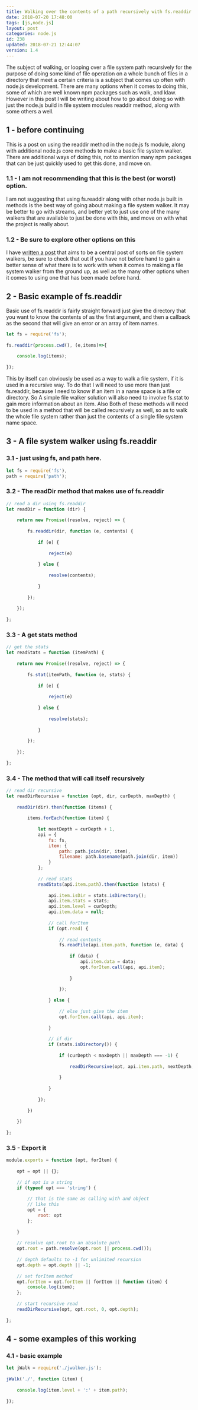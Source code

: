 ```yaml
---
title: Walking over the contents of a path recursively with fs.readdir
date: 2018-07-20 17:48:00
tags: [js,node.js]
layout: post
categories: node.js
id: 238
updated: 2018-07-21 12:44:07
version: 1.4
---
```


The subject of walking, or looping over a file system path recursively for the purpose of doing some kind of file operation on a whole bunch of files in a directory that meet a certain criteria is a subject that comes up often with node.js development. There are many options when it comes to doing this, some of which are well known npm packages such as walk, and klaw. However in this post I will be writing about how to go about doing so with just the node.js build in file system modules readdir method, along with some others a well.

<!-- more -->

## 1 - before continuing

This is a post on using the readdir method in the node.js fs module, along with additional node.js core methods to make a basic file system walker. There are additional ways of doing this, not to mention many npm packages that can be just quickly used to get this done, and move on.

### 1.1 - I am not recommending that this is the best (or worst) option.

I am not suggesting that using fs.readdir along with other node.js built in methods is the best way of going about making a file system walker. It may be better to go with streams, and better yet to just use one of the many walkers that are available to just be done with this, and move on with what the project is really about.

### 1.2 - Be sure to explore other options on this

I have [written a post]() that aims to be a central post of sorts on file system walkers, be sure to check that out if you have not before hand to gain a better sense of what there is to work with when it comes to making a file system walker from the ground up, as well as the many other options when it comes to using one that has been made before hand.

## 2 - Basic example of fs.readdir

Basic use of fs.readdir is fairly straight forward just give the directory that you want to know the contents of as the first argument, and then a callback as the second that will give an error or an array of item names.

```js
let fs = require('fs');
 
fs.readdir(process.cwd(), (e,items)=>{
 
    console.log(items);
 
});
```

This by itself can obviously be used as a way to walk a file system, if it is used in a recursive way. To do that I will need to use more than just fs.readdir, because I need to know if an item in a name space is a file or directory. So A simple file walker solution will also need to involve fs.stat to gain more information about an item. Also Both of these methods will need to be used in a method that will be called recursively as well, so as to walk the whole file system rather than just the contents of a single file system name space.

## 3 - A file system walker using fs.readdir


### 3.1 - just using fs, and path here.

```js
let fs = require('fs'),
path = require('path');
```

### 3.2 - The readDir method that makes use of fs.readdir

```js
// read a dir using fs.readdir
let readDir = function (dir) {
 
    return new Promise((resolve, reject) => {
 
        fs.readdir(dir, function (e, contents) {
 
            if (e) {
 
                reject(e)
 
            } else {
 
                resolve(contents);
 
            }
 
        });
 
    });
 
};
```

### 3.3 - A get stats method

```js
// get the stats
let readStats = function (itemPath) {
 
    return new Promise((resolve, reject) => {
 
        fs.stat(itemPath, function (e, stats) {
 
            if (e) {
 
                reject(e)
 
            } else {
 
                resolve(stats);
 
            }
 
        });
 
    });
 
};
```
 
### 3.4 - The method that will call itself recursively

```js
// read dir recursive
let readDirRecursive = function (opt, dir, curDepth, maxDepth) {
 
    readDir(dir).then(function (items) {
 
        items.forEach(function (item) {
 
            let nextDepth = curDepth + 1,
            api = {
                fs: fs,
                item: {
                    path: path.join(dir, item),
                    filename: path.basename(path.join(dir, item))
                }
            };
 
            // read stats
            readStats(api.item.path).then(function (stats) {
 
                api.item.isDir = stats.isDirectory();
                api.item.stats = stats;
                api.item.level = curDepth;
                api.item.data = null;
 
                // call forItem
                if (opt.read) {
 
                    // read contents
                    fs.readFile(api.item.path, function (e, data) {
 
                        if (data) {
                            api.item.data = data;
                            opt.forItem.call(api, api.item);
 
                        }
 
                    });
 
                } else {
 
                    // else just give the item
                    opt.forItem.call(api, api.item);
 
                }
 
                // if dir
                if (stats.isDirectory()) {
 
                    if (curDepth < maxDepth || maxDepth === -1) {
 
                        readDirRecursive(opt, api.item.path, nextDepth, maxDepth);
 
                    }
 
                }
 
            });
 
        })
 
    })
 
};
```

### 3.5 - Export it

```js
module.exports = function (opt, forItem) {
 
    opt = opt || {};
 
    // if opt is a string
    if (typeof opt === 'string') {
 
        // that is the same as calling with and object
        // like this
        opt = {
            root: opt
        };
 
    }
 
    // resolve opt.root to an absolute path
    opt.root = path.resolve(opt.root || process.cwd());
 
    // depth defaults to -1 for unlimited recursion
    opt.depth = opt.depth || -1;
 
    // set forItem method
    opt.forItem = opt.forItem || forItem || function (item) {
        console.log(item);
    };
 
    // start recursive read
    readDirRecursive(opt, opt.root, 0, opt.depth);
 
};
```

## 4 - some examples of this working

### 4.1 - basic example

```js
let jWalk = require('./jwalker.js');
 
jWalk('./', function (item) {
 
    console.log(item.level + ':' + item.path);
 
});
```